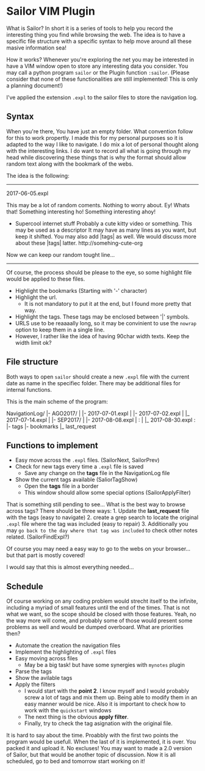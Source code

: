 Sailor VIM Plugin
=================
What is Sailor? In short it is a series of tools to help you record the
interesting thing you find while browsing the web. The idea is to have a
specific file structure with a specific syntax to help move around all these
masive information sea!

How it works? Whenever you're exploring the net you may be interested in have a
VIM window open to store any interesting data you consider. 
You may call a python program `sailor` or the Plugin function `:sailor`.
(Please consider that none of these functionalities are still implemented! This
is only a planning document!)

I've applied the extension `.expl` to the sailor files to store the navigation
log. 

## Syntax 

When you're there, You have just an empty folder. What convention follow for
this to work propertly. 
I made this for my personal purposes so it is adapted to the way I like to
navigate. I do mix a lot of personal thought along with the interesting links.
I do want to record all what is going through my head while discovering these
things that is why the format should allow random text along with the bookmark
of the webs.

The idea is the following:

-----------------------------------------------
2017-06-05.expl

This may be a lot of random coments. Nothing to worry about. Ey! Whats that!
Something interesting ho! Something interesting ahoy!

- Supercool internet stuff
    Probably a cute kitty video or something. This may be used as a descriptor
    It may have as many lines as you want, but keep it shifted. 
    You may also add |tags| as well. We would discuss more about these |tags|
    latter.
    http://somehing-cute-org

Now we can keep our random tought line...

-----------------------------------------------

Of course, the process should be please to the eye, so some highlight file
would be applied to these files.
* Highlight the bookmarks (Starting with '-' character)
* Highlight the url.
    + It is not mandatory to put it at the end, but I found more pretty that
      way.
* Highlight the tags. These tags may be enclosed between '|' symbols.
* URLS use to be reaaaally long, so it may be convinient to use the `nowrap`
  option to keep them in a single line.
* However, I rather like the idea of having 90char width texts. Keep the width
  limit ok?

## File structure

Both ways to open `sailor` should create a new `.expl` file with the current
date as name in the specifiec folder. There may be additional files for
internal functions.

This is the main scheme of the program:

NavigationLog/
    |- AGO2017/
    |   |- 2017-07-01.expl
    |   |- 2017-07-02.expl
    |   |_ 2017-07-14.expl
    |
    |- SEP2017/
    |   |- 2017-08-08.expl
    |   :
    |   |_ 2017-08-30.expl
    :
    |- tags
    |- bookmarks
    |_ last_request

## Functions to implement

* Easy move across the `.expl` files. (SailorNext, SailorPrev)
* Check for new tags every time a `.expl` file is saved
    + Save any change on the **tags** file in the NavigationLog file
* Show the current tags available (SaliorTagShow)
    + Open the **tags** file in a border
    + This window should allow some special options (SailorApplyFilter)

That is something still pending to see... What is the best way to browse across
tags?
There should be three ways:
    1. Update the **last_request** file with the tags (easy to navigate)
    2. create a grep search to locate the original `.expl` file where the tag
       was included (easy to repair)
    3. Additionally you may `go back to the day where that tag was included` to check
        other notes related. (SailorFindExpl?)

Of course you may need a easy way to go to the webs on your browser... but that
part is mostly covered! 

I would say that this is almost everything needed...

## Schedule

Of course working on any coding problem would strecht itself to the infinite,
including a myriad of small features until the end of the times. That is not
what we want, so the scope should be closed with those features. Yeah, no the
way more will come, and probably some of those would present some problems as
well and would be dumped overboard. 
What are priorities then?

* Automate the creation the navigation files
* Implement the highlighting of `.expl` files
* Easy moving across files 
    + May be a big task! but have some synergies with `mynotes` plugin
* Parse the tags
* Show the avilable tags
* Apply the filters
    + I would start with the **point 2**. I know myself and I would probably screw
      a lot of tags and mix them up. Being able to modify them in an easy
      manner would be nice.
      Also it is important to check how to work with the `quickstart` windows
    + The next thing is the obvious **apply filter**.
    + Finally, try to check the tag asignation with the original file.

It is hard to say about the time. Proabbly with the first two points the
program would be usefull. When the last of it is implemented, it is over. You
packed it and upload it. No excluses! You may want to made a 2.0 version of
Sailor, but that would be another topic of discussion. 
Now it is all scheduled, go to bed and tomorrow start working on it!
